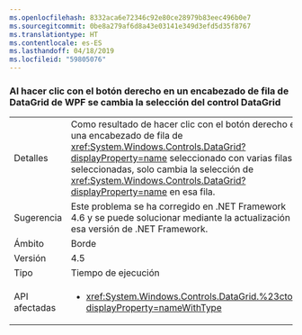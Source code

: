 ```yaml
---
ms.openlocfilehash: 8332aca6e72346c92e80ce28979b83eec496b0e7
ms.sourcegitcommit: 0be8a279af6d8a43e03141e349d3efd5d35f8767
ms.translationtype: HT
ms.contentlocale: es-ES
ms.lasthandoff: 04/18/2019
ms.locfileid: "59805076"
---
```

### <a name="right-clicking-on-a-wpf-datagrid-row-header-changes-the-datagrid-selection"></a>Al hacer clic con el botón derecho en un encabezado de fila de DataGrid de WPF se cambia la selección del control DataGrid

|   |   |
|---|---|
|Detalles|Como resultado de hacer clic con el botón derecho en una encabezado de fila de <xref:System.Windows.Controls.DataGrid?displayProperty=name> seleccionado con varias filas seleccionadas, solo cambia la selección de <xref:System.Windows.Controls.DataGrid?displayProperty=name> en esa fila.|
|Sugerencia|Este problema se ha corregido en .NET Framework 4.6 y se puede solucionar mediante la actualización a esa versión de .NET Framework.|
|Ámbito|Borde|
|Versión|4.5|
|Tipo|Tiempo de ejecución|
|API afectadas|<ul><li><xref:System.Windows.Controls.DataGrid.%23ctor?displayProperty=nameWithType></li></ul>|
